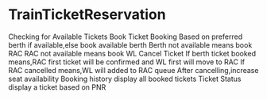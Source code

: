# TrainTicketReservation

Checking for Available Tickets
Book Ticket
  Booking Based on preferred berth if available,else book available berth
  Berth not available means book RAC
  RAC not available means book WL
Cancel Ticket
  If berth ticket booked means,RAC first ticket will be confirmed and WL first will move to RAC
  If RAC cancelled means,WL will added to RAC queue
  After cancelling,increase seat availability
Booking history
  display all booked tickets
Ticket Status
  display a ticket based on PNR
